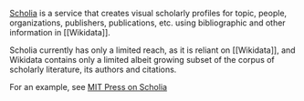 [Scholia](https://scholia.toolforge.org/) is a service that creates visual scholarly profiles for topic, people, organizations, publishers, publications, etc. using bibliographic and other information in [[Wikidata]].

Scholia currently has only a limited reach, as it is reliant on [[Wikidata]], and Wikidata contains only a limited albeit growing subset of the corpus of scholarly literature, its authors and citations.

For an example, see [MIT Press on Scholia](https://scholia.toolforge.org/publisher/Q73820)
